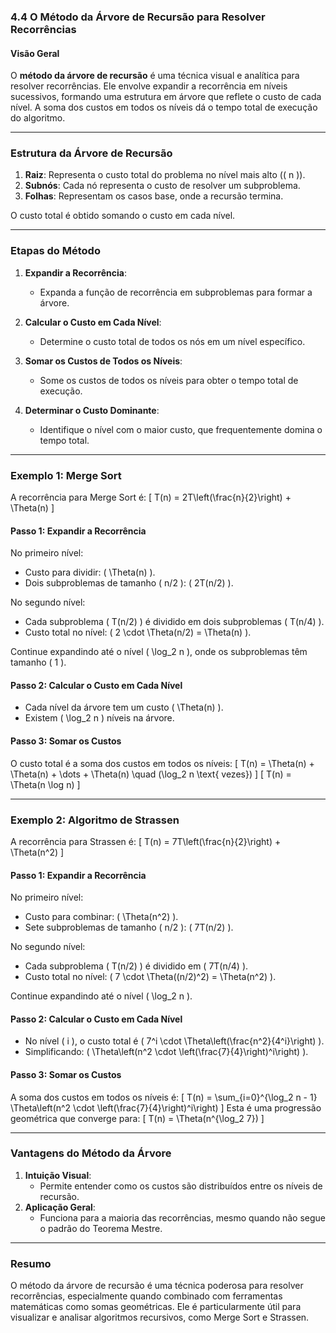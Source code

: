 ### **4.4 O Método da Árvore de Recursão para Resolver Recorrências**

#### **Visão Geral**
O **método da árvore de recursão** é uma técnica visual e analítica para resolver recorrências. Ele envolve expandir a recorrência em níveis sucessivos, formando uma estrutura em árvore que reflete o custo de cada nível. A soma dos custos em todos os níveis dá o tempo total de execução do algoritmo.

---

### **Estrutura da Árvore de Recursão**
1. **Raiz**: Representa o custo total do problema no nível mais alto (\( n \)).
2. **Subnós**: Cada nó representa o custo de resolver um subproblema.
3. **Folhas**: Representam os casos base, onde a recursão termina.

O custo total é obtido somando o custo em cada nível.

---

### **Etapas do Método**
1. **Expandir a Recorrência**:
   - Expanda a função de recorrência em subproblemas para formar a árvore.

2. **Calcular o Custo em Cada Nível**:
   - Determine o custo total de todos os nós em um nível específico.

3. **Somar os Custos de Todos os Níveis**:
   - Some os custos de todos os níveis para obter o tempo total de execução.

4. **Determinar o Custo Dominante**:
   - Identifique o nível com o maior custo, que frequentemente domina o tempo total.

---

### **Exemplo 1: Merge Sort**
A recorrência para Merge Sort é:
\[
T(n) = 2T\left(\frac{n}{2}\right) + \Theta(n)
\]

#### **Passo 1: Expandir a Recorrência**
No primeiro nível:
- Custo para dividir: \( \Theta(n) \).
- Dois subproblemas de tamanho \( n/2 \): \( 2T(n/2) \).

No segundo nível:
- Cada subproblema \( T(n/2) \) é dividido em dois subproblemas \( T(n/4) \).
- Custo total no nível: \( 2 \cdot \Theta(n/2) = \Theta(n) \).

Continue expandindo até o nível \( \log_2 n \), onde os subproblemas têm tamanho \( 1 \).

#### **Passo 2: Calcular o Custo em Cada Nível**
- Cada nível da árvore tem um custo \( \Theta(n) \).
- Existem \( \log_2 n \) níveis na árvore.

#### **Passo 3: Somar os Custos**
O custo total é a soma dos custos em todos os níveis:
\[
T(n) = \Theta(n) + \Theta(n) + \dots + \Theta(n) \quad (\log_2 n \text{ vezes})
\]
\[
T(n) = \Theta(n \log n)
\]

---

### **Exemplo 2: Algoritmo de Strassen**
A recorrência para Strassen é:
\[
T(n) = 7T\left(\frac{n}{2}\right) + \Theta(n^2)
\]

#### **Passo 1: Expandir a Recorrência**
No primeiro nível:
- Custo para combinar: \( \Theta(n^2) \).
- Sete subproblemas de tamanho \( n/2 \): \( 7T(n/2) \).

No segundo nível:
- Cada subproblema \( T(n/2) \) é dividido em \( 7T(n/4) \).
- Custo total no nível: \( 7 \cdot \Theta((n/2)^2) = \Theta(n^2) \).

Continue expandindo até o nível \( \log_2 n \).

#### **Passo 2: Calcular o Custo em Cada Nível**
- No nível \( i \), o custo total é \( 7^i \cdot \Theta\left(\frac{n^2}{4^i}\right) \).
- Simplificando: \( \Theta\left(n^2 \cdot \left(\frac{7}{4}\right)^i\right) \).

#### **Passo 3: Somar os Custos**
A soma dos custos em todos os níveis é:
\[
T(n) = \sum_{i=0}^{\log_2 n - 1} \Theta\left(n^2 \cdot \left(\frac{7}{4}\right)^i\right)
\]
Esta é uma progressão geométrica que converge para:
\[
T(n) = \Theta(n^{\log_2 7})
\]

---

### **Vantagens do Método da Árvore**
1. **Intuição Visual**:
   - Permite entender como os custos são distribuídos entre os níveis de recursão.
2. **Aplicação Geral**:
   - Funciona para a maioria das recorrências, mesmo quando não segue o padrão do Teorema Mestre.

---

### **Resumo**
O método da árvore de recursão é uma técnica poderosa para resolver recorrências, especialmente quando combinado com ferramentas matemáticas como somas geométricas. Ele é particularmente útil para visualizar e analisar algoritmos recursivos, como Merge Sort e Strassen.